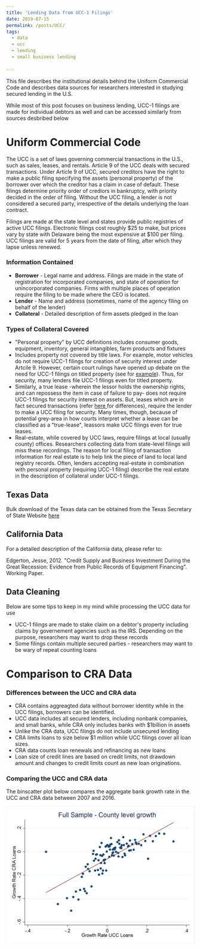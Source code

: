 ```yaml
---
title: 'Lending Data from UCC-1 Filings'
date: 2019-07-15
permalink: /posts/UCC/
tags:
  - data
  - ucc
  - lending
  - small business lending

---
```


This file describes the institutional details behind the Uniform Commercial Code and describes data sources for researchers interested in studying secured lending in the U.S.

While most of this post focuses on business lending, UCC-1 filings are made for individual debtors as well and can be accessed similarly from sources desbribed below 

Uniform Commercial Code 
======

The UCC is a set of laws governing commercial transactions in the U.S., such as sales, leases, and rentals. Article 9 of the UCC deals with secured transactions. Under Article 9 of UCC, secured creditors have the right to make a public filing specifying the assets (personal property) of the borrower over which the creditor has a claim in case of default. These filings determine priority order of crediors in bankruptcy, with priority decided in the order of filing. Without the UCC filing, a lender is not considered a secured party, irrespective of the details underlying the loan contract. 

Filings are made at the state level and states provide public registries of active UCC filings. Electronic filings cost roughly $25 to make, but prices vary by state with Delaware being the most expensive at $100 per filing. UCC filings are valid for 5 years from the date of filing, after which they lapse unless renewed. 

<h3>Information Contained</h3>

<ul>
  <li> <b>Borrower</b> - Legal name and address. Filings are made in the state of registration for incorporated companies, and state of operation for unincorporated companies. Firms with multiple places of operation require the filing to be made where the CEO is located.  </li>
  <li> <b>Lender</b> - Name and address (sometimes, name of the agency filing on behalf of the lender)</li>
  <li> <b>Collateral</b> - Detailed description of firm assets pledged in the loan </li>
</ul>


<h3>Types of Collateral Covered</h3>

<ul>
  <li> "Personal property" by UCC definitions includes consumer goods, equipment, inventory, general intangibles, farm products and fixtures  </li>
  <li> Includes property not covered by title laws. For example, motor vehicles do not require UCC-1 filings for creation of security interest under Artcile 9. However, certain court rulings have opened up debate on the need for UCC-1 filings on titled property (see for <a href="https://www.cscglobal.com/blog/court-finds-certificate-of-title-alone-not-sufficient-to-create-security-interest"> example</a>). Thus, for security, many lenders file UCC-1 filings even for titled property.      </li>
  <li> Similarly, a true lease -wherein the lessor holds the ownership rights, and can repossess the item in case of failure to pay- does not require UCC-1 filings for security interest on assets. But, leases which are in fact secured transactions (refer <a href = "https://www.nolo.com/legal-encyclopedia/the-ucc-commercial-lease-contracts.html"> here </a> for differences), require the lender to make a UCC filing for security. Many times, though, because of potential grey-area in how courts interpret whether a lease can be classified as a "true-lease", leassors make UCC filings even for true leases.   </li>
  <li> Real-estate, while covered by UCC laws, require filings at local (usually county) offices. Researchers collecting data from state-level filings will miss these recordings. The reason for local filing of transaction information for real estate is to help link the piece of land to local land registry records. Often, lenders accepting real-estate in combination with personal property (requiring UCC-1 filing) describe the real estate in the description of collateral under UCC-1 filings.    </li>
</ul>


Texas Data
------

Bulk download of the Texas data can be obtained from the Texas Secretary of State Website 
<a href = "https://direct.sos.state.tx.us/help/help-ucc.asp?pg=bulk"> here</a>
  


California Data
------

For  a detailed description of the California data, please refer to:

Edgerton, Jesse, 2012. "Credit Supply and Business Investment During the Great Recession: 
Evidence from Public Records of Equipment Financing". Working Paper.


Data Cleaning
-------

Below are some tips to keep in my mind while processing the UCC data for use

<ul>
  <li> UCC-1 filings are made to stake claim on a debtor's property including claims by governement agencies such as the IRS. Depending on the purpose, researchers may want to drop these records </li>
  <li> Some filings contain multiple secured parties - researchers may want to be wary of repeat counting loans</li> 
    
</ul>


Comparison to CRA Data
=========
<h3> Differences between the UCC and CRA data</h3>

<ul> 
  <li> CRA contains aggreagted data without borrower identity while in the UCC filings, borrowers can be identified.  </li>
  <li> UCC data includes all secured lenders, including nonbank companies, and small banks, while CRA only includes banks with $1billion in assets </li>
  <li> Unlike the CRA data, UCC filings do not include unsecured lending </li>
  <li> CRA limits loans to size below $1 million while UCC filings cover all loan sizes. </li>
  <li> CRA data counts loan renewals and refinancing as new loans </li>
  <li> Loan size of credit lines are based on credit limits, not drawdown amount and changes to credit limits count as new loan originations. </li>
</ul>

<h3> Comparing the UCC and CRA data</h3>

The binscatter plot below compares the aggregate bank growth rate in the UCC and CRA data between 2007 and 2016. 

<img src='/images/cra_vs_ucc_growth.png'>

